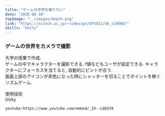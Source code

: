 ```yaml
---
title: "ゲームの世界を撮りたい"
date: "2020-08-18"
topImage: "../images/depth.png"
link: "https://aitech.ac.jp/~videsign/GP2021/56_x19068/"
skills: "Unity"
---
```


### ゲームの世界をカメラで撮影

大学の授業で作成.<br>
ゲームの中でキャラクターを撮影できる. f値などもユーザが設定できる. キャラクターにフォーカスを当てると, 自動的にピントが合う.<br>
画面上部のアイコンが赤色になった時にシャッターを切ることでポイントを稼ぐリズムゲーム.<br>
<br>
使用技術<br>Unity

`youtube:https://www.youtube.com/embed/_Z4--LQG57A`

<!-- http://localhost:8000/posts/game/ -->